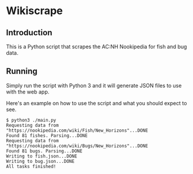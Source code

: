 # Wikiscrape

## Introduction

This is a Python script that scrapes the AC:NH Nookipedia for fish and bug
data.

## Running

Simply run the script with Python 3 and it will generate JSON files to use with
the web app.

Here's an example on how to use the script and what you should expect to see.

```text
$ python3 ./main.py
Requesting data from "https://nookipedia.com/wiki/Fish/New_Horizons"...DONE
Found 81 fishes. Parsing...DONE
Requesting data from "https://nookipedia.com/wiki/Bugs/New_Horizons"...DONE
Found 81 bugs. Parsing...DONE
Writing to fish.json...DONE
Writing to bug.json...DONE
All tasks finished!
```
